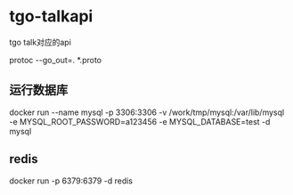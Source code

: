 # tgo-talkapi
tgo talk对应的api

protoc --go_out=. *.proto

## 运行数据库
docker run --name mysql -p 3306:3306 -v /work/tmp/mysql:/var/lib/mysql -e MYSQL_ROOT_PASSWORD=a123456 -e MYSQL_DATABASE=test -d mysql
##  redis
docker run -p 6379:6379 -d redis